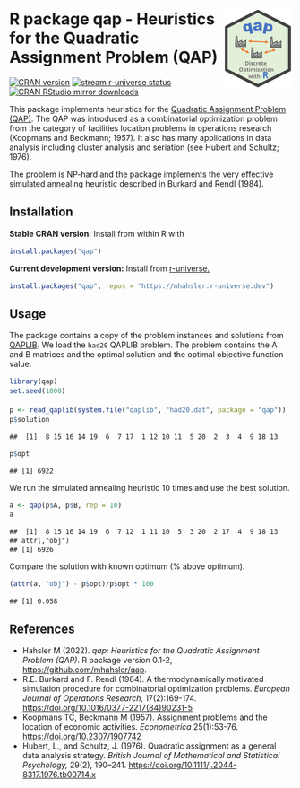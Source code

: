 
# <img src="man/figures/logo.svg" align="right" height="139" /> R package qap - Heuristics for the Quadratic Assignment Problem (QAP)

[![CRAN
version](http://www.r-pkg.org/badges/version/qap)](https://CRAN.R-project.org/package=qap)
[![stream r-universe
status](https://mhahsler.r-universe.dev/badges/qap)](https://mhahsler.r-universe.dev/ui#package:qap)
[![CRAN RStudio mirror
downloads](http://cranlogs.r-pkg.org/badges/qap)](https://CRAN.R-project.org/package=qap)

This package implements heuristics for the [Quadratic Assignment Problem
(QAP)](https://en.wikipedia.org/wiki/Quadratic_assignment_problem). The
QAP was introduced as a combinatorial optimization problem from the
category of facilities location problems in operations research
(Koopmans and Beckmann; 1957). It also has many applications in data
analysis including cluster analysis and seriation (see Hubert and
Schultz; 1976).

The problem is NP-hard and the package implements the very effective
simulated annealing heuristic described in Burkard and Rendl (1984).

## Installation

**Stable CRAN version:** Install from within R with

``` r
install.packages("qap")
```

**Current development version:** Install from
[r-universe.](https://mhahsler.r-universe.dev/ui#package:qap)

``` r
install.packages("qap", repos = "https://mhahsler.r-universe.dev")
```

## Usage

The package contains a copy of the problem instances and solutions from
[QAPLIB](https://www.opt.math.tugraz.at/qaplib/). We load the `had20`
QAPLIB problem. The problem contains the A and B matrices and the
optimal solution and the optimal objective function value.

``` r
library(qap)
set.seed(1000)

p <- read_qaplib(system.file("qaplib", "had20.dat", package = "qap"))
p$solution
```

    ##  [1]  8 15 16 14 19  6  7 17  1 12 10 11  5 20  2  3  4  9 18 13

``` r
p$opt
```

    ## [1] 6922

We run the simulated annealing heuristic 10 times and use the best
solution.

``` r
a <- qap(p$A, p$B, rep = 10)
a
```

    ##  [1]  8 15 16 14 19  6  7 12  1 11 10  5  3 20  2 17  4  9 18 13
    ## attr(,"obj")
    ## [1] 6926

Compare the solution with known optimum (% above optimum).

``` r
(attr(a, "obj") - p$opt)/p$opt * 100
```

    ## [1] 0.058

## References

-   Hahsler M (2022). *qap: Heuristics for the Quadratic Assignment
    Problem (QAP)*. R package version 0.1-2,
    <https://github.com/mhahsler/qap>.
-   R.E. Burkard and F. Rendl (1984). A thermodynamically motivated
    simulation procedure for combinatorial optimization problems.
    *European Journal of Operations Research,* 17(2):169-174.
    <https://doi.org/10.1016/0377-2217(84)90231-5>
-   Koopmans TC, Beckmann M (1957). Assignment problems and the location
    of economic activities. *Econometrica* 25(1):53-76.
    <https://doi.org/10.2307/1907742>
-   Hubert, L., and Schultz, J. (1976). Quadratic assignment as a
    general data analysis strategy. *British Journal of Mathematical and
    Statistical Psychology,* 29(2), 190–241.
    <https://doi.org/10.1111/j.2044-8317.1976.tb00714.x>
